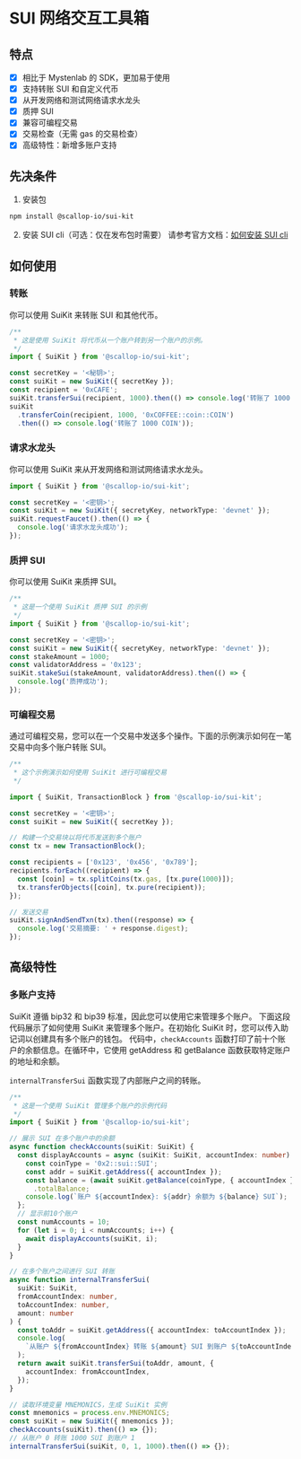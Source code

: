 # SUI 网络交互工具箱

## 特点

- [x] 相比于 Mystenlab 的 SDK，更加易于使用
- [x] 支持转账 SUI 和自定义代币
- [x] 从开发网络和测试网络请求水龙头
- [x] 质押 SUI
- [x] 兼容可编程交易
- [x] 交易检查（无需 gas 的交易检查）
- [x] 高级特性：新增多账户支持

## 先决条件

1. 安装包

```bash
npm install @scallop-io/sui-kit
```

2. 安装 SUI cli（可选：仅在发布包时需要）
   请参考官方文档：[如何安装 SUI cli](https://docs.sui.io/devnet/build/install)

## 如何使用

### 转账

你可以使用 SuiKit 来转账 SUI 和其他代币。

```typescript
/**
 * 这是使用 SuiKit 将代币从一个账户转到另一个账户的示例。
 */
import { SuiKit } from '@scallop-io/sui-kit';

const secretKey = '<秘钥>';
const suiKit = new SuiKit({ secretKey });
const recipient = '0xCAFE';
suiKit.transferSui(recipient, 1000).then(() => console.log('转账了 1000 SUI'));
suiKit
  .transferCoin(recipient, 1000, '0xCOFFEE::coin::COIN')
  .then(() => console.log('转账了 1000 COIN'));
```

### 请求水龙头

你可以使用 SuiKit 来从开发网络和测试网络请求水龙头。

```typescript
import { SuiKit } from '@scallop-io/sui-kit';

const secretKey = '<密钥>';
const suiKit = new SuiKit({ secretyKey, networkType: 'devnet' });
suiKit.requestFaucet().then(() => {
  console.log('请求水龙头成功');
});
```

### 质押 SUI

你可以使用 SuiKit 来质押 SUI。

```typescript
/**
 * 这是一个使用 SuiKit 质押 SUI 的示例
 */
import { SuiKit } from '@scallop-io/sui-kit';

const secretKey = '<密钥>';
const suiKit = new SuiKit({ secretyKey, networkType: 'devnet' });
const stakeAmount = 1000;
const validatorAddress = '0x123';
suiKit.stakeSui(stakeAmount, validatorAddress).then(() => {
  console.log('质押成功');
});
```

### 可编程交易

通过可编程交易，您可以在一个交易中发送多个操作。下面的示例演示如何在一笔交易中向多个账户转账 SUI。

```typescript
/**
 * 这个示例演示如何使用 SuiKit 进行可编程交易
 */

import { SuiKit, TransactionBlock } from '@scallop-io/sui-kit';

const secretKey = '<密钥>';
const suiKit = new SuiKit({ secretKey });

// 构建一个交易块以将代币发送到多个账户
const tx = new TransactionBlock();

const recipients = ['0x123', '0x456', '0x789'];
recipients.forEach((recipient) => {
  const [coin] = tx.splitCoins(tx.gas, [tx.pure(1000)]);
  tx.transferObjects([coin], tx.pure(recipient));
});

// 发送交易
suiKit.signAndSendTxn(tx).then((response) => {
  console.log('交易摘要: ' + response.digest);
});
```

## 高级特性

### 多账户支持

SuiKit 遵循 bip32 和 bip39 标准，因此您可以使用它来管理多个账户。
下面这段代码展示了如何使用 SuiKit 来管理多个账户。在初始化 SuiKit 时，您可以传入助记词以创建具有多个账户的钱包。
代码中，`checkAccounts` 函数打印了前十个账户的余额信息。在循环中，它使用 getAddress 和 getBalance 函数获取特定账户的地址和余额。

`internalTransferSui` 函数实现了内部账户之间的转账。

```typescript
/**
 * 这是一个使用 SuiKit 管理多个账户的示例代码
 */
import { SuiKit } from '@scallop-io/sui-kit';

// 展示 SUI 在多个账户中的余额
async function checkAccounts(suiKit: SuiKit) {
  const displayAccounts = async (suiKit: SuiKit, accountIndex: number) => {
    const coinType = '0x2::sui::SUI';
    const addr = suiKit.getAddress({ accountIndex });
    const balance = (await suiKit.getBalance(coinType, { accountIndex }))
      .totalBalance;
    console.log(`账户 ${accountIndex}: ${addr} 余额为 ${balance} SUI`);
  };
  // 显示前10个账户
  const numAccounts = 10;
  for (let i = 0; i < numAccounts; i++) {
    await displayAccounts(suiKit, i);
  }
}

// 在多个账户之间进行 SUI 转账
async function internalTransferSui(
  suiKit: SuiKit,
  fromAccountIndex: number,
  toAccountIndex: number,
  amount: number
) {
  const toAddr = suiKit.getAddress({ accountIndex: toAccountIndex });
  console.log(
    `从账户 ${fromAccountIndex} 转账 ${amount} SUI 到账户 ${toAccountIndex}`
  );
  return await suiKit.transferSui(toAddr, amount, {
    accountIndex: fromAccountIndex,
  });
}

// 读取环境变量 MNEMONICS，生成 SuiKit 实例
const mnemonics = process.env.MNEMONICS;
const suiKit = new SuiKit({ mnemonics });
checkAccounts(suiKit).then(() => {});
// 从账户 0 转账 1000 SUI 到账户 1
internalTransferSui(suiKit, 0, 1, 1000).then(() => {});
```
